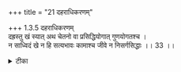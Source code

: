 +++
title = "21 दहराधिकरणम्"

+++
1.3.5 दहराधिकरणम्  
दह्रस्तु खं स्यात् अथ चेतनो वा प्रसिद्धियोगात् गुणयोगतश्च ।  
न साध्विदं खे न हि सत्यभावः कामाश्च जीवे न निसर्गसिद्धाः ।। 33 ।।

<details><summary>टीका</summary>

1.3.5 दहराधिकरणम् It is argued that in the छान्दोग्य text (VIII.i.1) 'Now there is in this body, a small lotus - like heart, and in it is a small आकाश What exists in it is to be sought, that is to be understood', the word आकाश signifies material ether as it is its conventional meaning; or, it may refer to the soul on account of its designation as one as associated with the quality of smallness. This view is wrong. It is because the छान्दोग्य text (VIII.i.5) states that the आकाश possesses desires and resolves that are invariably fulfilled. The qualities is intrinsic neither to the soul nor to ether but only to Brahman.
</details>

